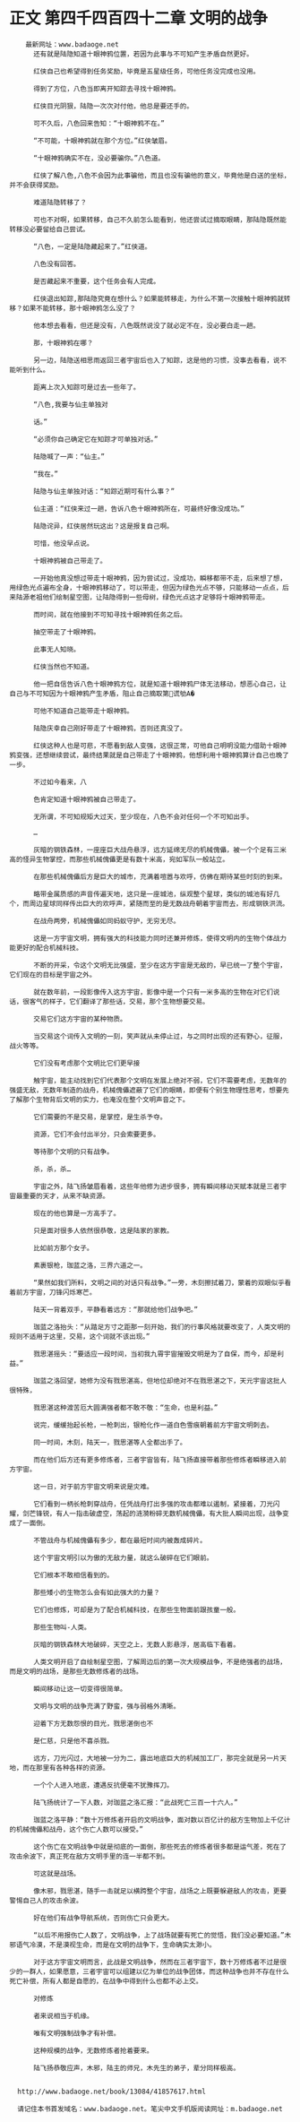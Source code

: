 # 正文 第四千四百四十二章 文明的战争
        最新网址：www.badaoge.net
          还有就是陆隐知道十眼神鸦位置，若因为此事与不可知产生矛盾自然更好。
      
          红侠自己也希望得到任务奖励，毕竟是五星级任务，可他任务没完成也没用。
      
          得到了方位，八色当即离开知踪去寻找十眼神鸦。
      
          红侠目光阴狠，陆隐一次次对付他，他总是要还手的。
      
          可不久后，八色回来告知：“十眼神鸦不在。”
      
          “不可能，十眼神鸦就在那个方位。”红侠皱眉。
      
          “十眼神鸦确实不在，没必要骗你。”八色道。
      
          红侠了解八色,八色不会因为此事骗他，而且也没有骗他的意义，毕竟他是白送的坐标，并不会获得奖励。
      
          难道陆隐转移了？
      
          可也不对啊，如果转移，自己不久前怎么能看到，他还尝试过摘取眼睛，那陆隐既然能转移没必要留给自己尝试。
      
          “八色，一定是陆隐藏起来了。”红侠道。
      
          八色没有回答。
      
          是否藏起来不重要，这个任务会有人完成。
      
          红侠退出知踪,那陆隐究竟在想什么？如果能转移走，为什么不第一次接触十眼神鸦就转移？如果不能转移，那十眼神鸦怎么没了？
      
          他本想去看看，但还是没有，八色既然说没了就必定不在，没必要白走一趟。
      
          那，十眼神鸦在哪？
      
          另一边，陆隐送相思雨返回三者宇宙后也入了知踪，这是他的习惯，没事去看看，说不能听到什么。
      
          距离上次入知踪可是过去一些年了。
      
          “八色,我要与仙主单独对
      
          话。”
      
          “必须你自己确定它在知踪才可单独对话。”
      
          陆隐喊了一声：“仙主。”
      
          “我在。”
      
          陆隐与仙主单独对话：“知踪近期可有什么事？”
      
          仙主道：“红侠来过一趟，告诉八色十眼神鸦所在，可最终好像没成功。”
      
          陆隐诧异，红侠居然玩这出？这是报复自己啊。
      
          可惜，他没早点说。
      
          十眼神鸦被自己带走了。
      
          一开始他真没想过带走十眼神鸦，因为尝试过，没成功，瞬移都带不走，后来想了想，用绿色光点遍布全身，十眼神鸦移动了，可以带走，但因为绿色光点不够，只能移动一点点，后来陆源老祖他们绘制星空图，让陆隐得到一些母树，绿色光点这才足够将十眼神鸦带走。
      
          而时间，就在他接到不可知寻找十眼神鸦任务之后。
      
          抽空带走了十眼神鸦。
      
          此事无人知晓。
      
          红侠当然也不知道。
      
          他一把自信告诉八色十眼神鸦方位，就是知道十眼神鸦尸体无法移动，想恶心自己，让自己与不可知因为十眼神鸦产生矛盾，阻止自己摘取第谎劬Α�
      
          可他不知道自己能带走十眼神鸦。
      
          陆隐庆幸自己刚好带走了十眼神鸦，否则还真没了。
      
          红侠这种人也是可悲，不愿看到敌人变强，这很正常，可他自己明明没能力借助十眼神鸦变强，还想继续尝试，最终结果就是自己带走了十眼神鸦，他想利用十眼神鸦算计自己也晚了一步。
      
          不过如今看来，八
      
          色肯定知道十眼神鸦被自己带走了。
      
          无所谓，不可知规矩大过天，至少现在，八色不会对任何一个不可知出手。
      
          …
      
          灰暗的钢铁森林，一座座巨大战舟悬浮，远方延绵无尽的机械傀儡，被一个个足有三米高的怪异生物掌控，而那些机械傀儡更是有数十米高，宛如军队一般站立。
      
          在那些机械傀儡后方是巨大的城市，充满着喧嚣与欢呼，仿佛在期待某些时刻的到来。
      
          略带金属质感的声音传遍天地，这只是一座城池，纵观整个星球，类似的城池有好几个，而周边星球同样传出巨大的欢呼声，紧随而至的是无数战舟朝着宇宙而去，形成钢铁洪流。
      
          在战舟两旁，机械傀儡如同蚂蚁守护，无穷无尽。
      
          这是一方宇宙文明，拥有强大的科技能力同时还兼并修炼，使得文明内的生物个体战力能更好的配合机械科技。
      
          不断的开采，令这个文明无比强盛，至少在这方宇宙是无敌的，早已统一了整个宇宙，它们现在的目标是宇宙之外。
      
          就在数年前，一段影像传入这方宇宙，影像中是一个只有一米多高的生物在对它们说话，很客气的样子，它们翻译了那些话，交易，那个生物想要交易。
      
          交易它们这方宇宙的某种物质。
      
          当交易这个词传入文明的一刻，笑声就从未停止过，与之同时出现的还有野心，征服，战火等等。
      
          它们没有考虑那个文明比它们更早接
      
          触宇宙，能主动找到它们代表那个文明在发展上绝对不弱，它们不需要考虑，无数年的强盛无敌，无数年制造的战舟，机械傀儡遮蔽了它们的眼睛，即便有个别生物理性思考，想要先了解那个生物背后文明的实力，也淹没在整个文明声音之下。
      
          它们需要的不是交易，是掌控，是生杀予夺。
      
          资源，它们不会付出半分，只会索要更多。
      
          等待那个文明的只有战争。
      
          杀，杀，杀…
      
          宇宙之外，陆飞扬皱眉看着，这些年他修为进步很多，拥有瞬间移动天赋本就是三者宇宙最重要的天才，从来不缺资源。
      
          现在的他也算是一方高手了。
      
          只是面对很多人依然很恭敬，这是陆家的家教。
      
          比如前方那个女子。
      
          素裹银枪，珈蓝之洛，三界六道之一。
      
          “果然如我们所料，文明之间的对话只有战争。”一旁，木刻擦拭着刀，蒙着的双眼似乎看着前方宇宙，刀锋闪烁寒芒。
      
          陆天一背着双手，平静看着远方：“那就给他们战争吧。”
      
          珈蓝之洛抬头：“从踏足方寸之距那一刻开始，我们的行事风格就要改变了，人类文明的规则不适用于这里，交易，这个词就不该出现。”
      
          戮思湛摇头：“要适应一段时间，当初我九霄宇宙摧毁文明是为了自保，而今，却是利益。”
      
          珈蓝之洛回望，她修为没有戮思湛高，但地位却绝对不在戮思湛之下，天元宇宙这批人很特殊，
      
          戮思湛这种渡苦厄大圆满强者都不敢不敬：“生命，也是利益。”
      
          说完，缓缓抬起长枪，一枪刺出，银枪化作一道白色雪痕朝着前方宇宙文明刺去。
      
          同一时间，木刻，陆天一，戮思湛等人全都出手了。
      
          而在他们后方还有更多修炼者，三者宇宙皆有，陆飞扬直接带着那些修炼者瞬移进入前方宇宙。
      
          这一日，对于前方宇宙文明来说是灾难。
      
          它们看到一柄长枪刺穿战舟，任凭战舟打出多强的攻击都难以遏制，紧接着，刀光闪耀，剑芒锋锐，有人一指击破虚空，荡起的涟漪粉碎无数机械傀儡，有大批人瞬间出现，战争变成了一面倒。
      
          不管战舟与机械傀儡有多少，都在最短时间内被轰成碎片。
      
          这个宇宙文明引以为傲的无敌力量，就这么破碎在它们眼前。
      
          它们根本不敢相信看到的。
      
          那些矮小的生物怎么会有如此强大的力量？
      
          它们也修炼，可却是为了配合机械科技，在那些生物面前跟孩童一般。
      
          那些生物叫-人类。
      
          灰暗的钢铁森林大地破碎，天空之上，无数人影悬浮，居高临下看着。
      
          人类文明开启了自绘制星空图，了解周边后的第一次大规模战争，不是绝强者的战场，而是文明的战场，是那些无数修炼者的战场。
      
          瞬间移动让这一切变得很简单。
      
          文明与文明的战争充满了野蛮，强与弱格外清晰。
      
          迎着下方无数怨恨的目光，戮思湛倒也不
      
          是仁慈，只是他不喜杀戮。
      
          远方，刀光闪过，大地被一分为二，露出地底巨大的机械加工厂，那完全就是另一片天地，而在那里有各种各样的资源。
      
          一个个人进入地底，遭遇反抗便毫不犹豫挥刀。
      
          陆飞扬统计了一下人数，对珈蓝之洛汇报：“此战死亡三百一十六人。”
      
          珈蓝之洛平静：“数十万修炼者开启的文明战争，面对数以百亿计的敌方生物加上千亿计的机械傀儡和战舟，这个伤亡人数可以接受。”
      
          这个伤亡在文明战争中就是彻底的一面倒，那些死去的修炼者很多都是运气差，死在了攻击余波下，真正死在敌方文明手里的连一半都不到。
      
          可这就是战场。
      
          像木邪，戮思湛，随手一击就足以横跨整个宇宙，战场之上既要躲避敌人的攻击，更要警惕自己人的攻击余波。
      
          好在他们有战争导航系统，否则伤亡只会更大。
      
          “以后不用报伤亡人数了，文明战争，上了战场就要有死亡的觉悟，我们没必要知道。”木邪语气冷漠，不是漠视生命，而是在文明的战争下，生命确实太渺小。
      
          对于这方宇宙文明而言，此战是文明战争，然而在三者宇宙下，数十万修炼者不过是很少的一群人，如果愿意，三者宇宙可以组建以亿为单位的战争团体，而这种战争也并不存在什么死亡补偿，所有人都是自愿的，在战争中得到什么也都不必上交。
      
          对修炼
      
          者来说相当于机缘。
      
          唯有文明强制战争才有补偿。
      
          这种规模的战争，无数修炼者抢着要来。
      
          陆飞扬恭敬应声，木邪，陆主的师兄，木先生的弟子，辈分同样极高。
      
      
      http://www.badaoge.net/book/13084/41857617.html
      
      请记住本书首发域名：www.badaoge.net。笔尖中文手机版阅读网址：m.badaoge.net